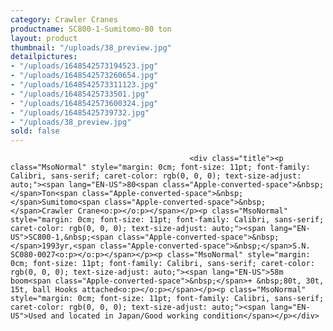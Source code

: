 ```yaml
---
category: Crawler Cranes
productname: SC800-1-Sumitomo-80 ton
layout: product
thumbnail: "/uploads/38_preview.jpg"
detailpictures:
- "/uploads/1648542573194523.jpg"
- "/uploads/1648542573260654.jpg"
- "/uploads/1648542573311123.jpg"
- "/uploads/16485425733501.jpg"
- "/uploads/1648542573600324.jpg"
- "/uploads/16485425739732.jpg"
- "/uploads/38_preview.jpg"
sold: false
---
```


                                            <div class="title"><p class="MsoNormal" style="margin: 0cm; font-size: 11pt; font-family: Calibri, sans-serif; caret-color: rgb(0, 0, 0); text-size-adjust: auto;"><span lang="EN-US">80<span class="Apple-converted-space">&nbsp;</span>Ton<span class="Apple-converted-space">&nbsp;</span>Sumitomo<span class="Apple-converted-space">&nbsp;</span>Crawler Crane<o:p></o:p></span></p><p class="MsoNormal" style="margin: 0cm; font-size: 11pt; font-family: Calibri, sans-serif; caret-color: rgb(0, 0, 0); text-size-adjust: auto;"><span lang="EN-US">SC800-1,&nbsp;<span class="Apple-converted-space">&nbsp;</span>1993yr,<span class="Apple-converted-space">&nbsp;</span>S.N. SC080-0027<o:p></o:p></span></p><p class="MsoNormal" style="margin: 0cm; font-size: 11pt; font-family: Calibri, sans-serif; caret-color: rgb(0, 0, 0); text-size-adjust: auto;"><span lang="EN-US">58m boom<span class="Apple-converted-space">&nbsp;</span>+ &nbsp;80t, 30t, 15t, ball Hooks attached<o:p></o:p></span></p><p class="MsoNormal" style="margin: 0cm; font-size: 11pt; font-family: Calibri, sans-serif; caret-color: rgb(0, 0, 0); text-size-adjust: auto;"><span lang="EN-US">Used and located in Japan/Good working condition</span></p></div>

